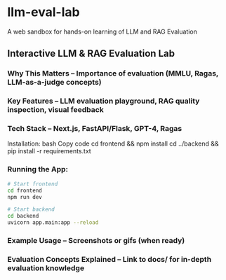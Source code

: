 # llm-eval-lab
A web sandbox for hands-on learning of LLM and RAG Evaluation

## Interactive LLM & RAG Evaluation Lab

### Why This Matters – Importance of evaluation (MMLU, Ragas, LLM-as-a-judge concepts)

### Key Features – LLM evaluation playground, RAG quality inspection, visual feedback

### Tech Stack – Next.js, FastAPI/Flask, GPT-4, Ragas

Installation:
bash
Copy code
cd frontend && npm install
cd ../backend && pip install -r requirements.txt

### Running the App:

```bash
# Start frontend
cd frontend
npm run dev

# Start backend
cd backend
uvicorn app.main:app --reload
```

### Example Usage – Screenshots or gifs (when ready)

### Evaluation Concepts Explained – Link to docs/ for in-depth evaluation knowledge